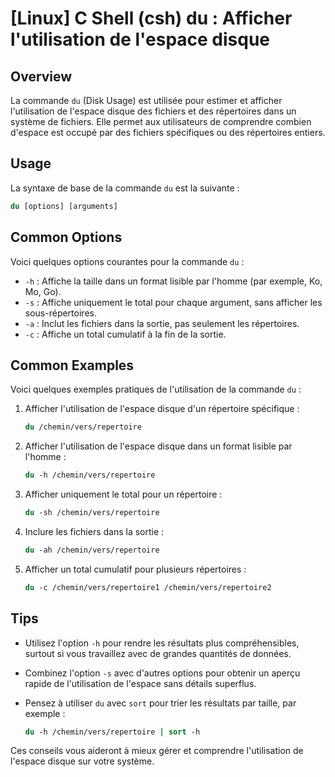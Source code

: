 # [Linux] C Shell (csh) du : Afficher l'utilisation de l'espace disque

## Overview
La commande `du` (Disk Usage) est utilisée pour estimer et afficher l'utilisation de l'espace disque des fichiers et des répertoires dans un système de fichiers. Elle permet aux utilisateurs de comprendre combien d'espace est occupé par des fichiers spécifiques ou des répertoires entiers.

## Usage
La syntaxe de base de la commande `du` est la suivante :

```csh
du [options] [arguments]
```

## Common Options
Voici quelques options courantes pour la commande `du` :

- `-h` : Affiche la taille dans un format lisible par l'homme (par exemple, Ko, Mo, Go).
- `-s` : Affiche uniquement le total pour chaque argument, sans afficher les sous-répertoires.
- `-a` : Inclut les fichiers dans la sortie, pas seulement les répertoires.
- `-c` : Affiche un total cumulatif à la fin de la sortie.

## Common Examples
Voici quelques exemples pratiques de l'utilisation de la commande `du` :

1. Afficher l'utilisation de l'espace disque d'un répertoire spécifique :

   ```csh
   du /chemin/vers/repertoire
   ```

2. Afficher l'utilisation de l'espace disque dans un format lisible par l'homme :

   ```csh
   du -h /chemin/vers/repertoire
   ```

3. Afficher uniquement le total pour un répertoire :

   ```csh
   du -sh /chemin/vers/repertoire
   ```

4. Inclure les fichiers dans la sortie :

   ```csh
   du -ah /chemin/vers/repertoire
   ```

5. Afficher un total cumulatif pour plusieurs répertoires :

   ```csh
   du -c /chemin/vers/repertoire1 /chemin/vers/repertoire2
   ```

## Tips
- Utilisez l'option `-h` pour rendre les résultats plus compréhensibles, surtout si vous travaillez avec de grandes quantités de données.
- Combinez l'option `-s` avec d'autres options pour obtenir un aperçu rapide de l'utilisation de l'espace sans détails superflus.
- Pensez à utiliser `du` avec `sort` pour trier les résultats par taille, par exemple :

  ```csh
  du -h /chemin/vers/repertoire | sort -h
  ``` 

Ces conseils vous aideront à mieux gérer et comprendre l'utilisation de l'espace disque sur votre système.
